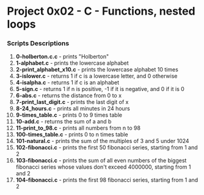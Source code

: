 # Project 0x02 - C - Functions, nested loops

### Scripts Descriptions

1. **0-holberton.c.c** - prints "Holberton"
2. **1-alphabet.c** - prints the lowercase alphabet
3. **2-print_alphabet_x10.c** - prints the lowercase alphabet 10 times
4. **3-islower.c** - returns 1 if c is a lowercase letter, and 0 otherwise
5. **4-isalpha.c** - returns 1 if c is an alphabet
6. **5-sign.c** - returns 1 if n is positive, -1 if it is negative, and 0 if it is 0
7. **6-abs.c** - returns the distance from 0 to x
8. **7-print_last_digit.c** - prints the last digit of x
9. **8-24_hours.c** - prints all minutes in 24 hours
10. **9-times_table.c** - prints 0 to 9 times table
11. **10-add.c** - returns the sum of a and b
12. **11-print_to_98.c** - prints all numbers from n to 98
13. **100-times_table.c** - prints 0 to n times table
14. **101-natural.c** - prints the sum of the multiples of 3 and 5 under 1024
15. **102-fibonacci.c** - prints the first 50 fibonacci series, starting from 1 and 2
16. **103-fibonacci.c** - prints the sum of all even numbers of the biggest fibonacci series whose values don't exceed 4000000, starting from 1 and 2
17. **104-fibonacci.c** - prints the first 98 fibonacci series, starting from 1 and 2
